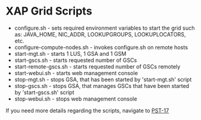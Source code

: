 # XAP Grid Scripts

* configure.sh - sets required environment variables to start the grid such as: JAVA_HOME, NIC_ADDR, LOOKUPGROUPS, LOOKUPLOCATORS, etc.
* configure-compute-nodes.sh - invokes configure.sh on remote hosts
* start-mgt.sh - starts 1 LUS, 1 GSA and 1 GSM
* start-gscs.sh - starts requested number of GSCs
* start-remote-gscs.sh - starts requested number of GSCs remotely
* start-webui.sh - starts web management console
* stop-mgt.sh - stops GSA, that has been started by 'start-mgt.sh' script
* stop-gscs.sh - stops GSA, that manages GSCs that have been started by 'start-gscs.sh' script
* stop-webui.sh - stops web management console

If you need more details regarding the scripts, navigate to [PST-17](http://10.8.1.184:8080/issue/PST-17)